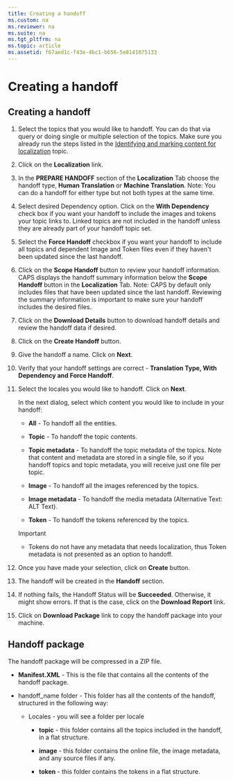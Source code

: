 ```yaml
---
title: Creating a handoff
ms.custom: na
ms.reviewer: na
ms.suite: na
ms.tgt_pltfrm: na
ms.topic: article
ms.assetid: f67aed1c-f43e-4bc1-b656-5e8141075133
---
```

# Creating a handoff

## Creating a handoff

1.  Select the topics that you would like to handoff. You can do that via query or doing single or multiple selection of the topics. Make sure you already run the steps listed in the [Identifying and marking content for localization](../Topic/Identifying-and-marking-content-for-localization.md) topic.

2.  Click on the **Localization** link.

3.  In the **PREPARE HANDOFF** section of the **Localization** Tab choose the handoff type, **Human Translation** or **Machine Translation**. Note:   You can do a handoff for either type but not both types at the same time.

4.  Select desired Dependency option.  Click on the **With Dependency** check box if you want your handoff to include the images and tokens your topic links to.  Linked topics are not included in the handoff unless they are already part of your handoff topic set.

5.  Select the **Force Handoff** checkbox if you want your handoff to include all topics and dependent Image and Token files even if they haven't been updated since the last handoff.

6.  Click on the **Scope Handoff** button to review your handoff information.  CAPS displays the handoff summary information below the **Scope Handoff** button in the **Localization** Tab. Note:  CAPS by default only includes files that have been updated since the last handoff.  Reviewing the summary information is important to make sure your handoff includes the desired files.

7.  Click on the **Download Details** button to download handoff details and review the handoff data if desired.

8.  Click on the **Create Handoff** button.

9. Give the handoff a name. Click on **Next**.

10. Verify that your handoff settings are correct - **Translation Type, With Dependency and Force Handoff**.

11. Select the locales you would like to handoff. Click on **Next**.

    In the next dialog, select which content you would like to include in your handoff:

    -   **All** - To handoff all the entities.

    -   **Topic** - To handoff the topic contents.

    -   **Topic metadata** - To handoff the topic metadata of the topics. Note that content and metadata are stored in a single file, so if you handoff topics and topic metadata, you will receive just one file per topic.

    -   **Image** - To handoff all the images referenced by the topics.

    -   **Image metadata** - To handoff the media metadata (Alternative Text: ALT Text).

    -   **Token** - To handoff the tokens referenced by the topics.

    > [!IMPORTANT]
    > -   Tokens do not have any metadata that needs localization, thus Token metadata is not presented as an option to handoff.

12. Once you have made your selection, click on **Create** button.

13. The handoff will be created in the **Handoff** section.

14. If nothing fails, the Handoff Status will be **Succeeded**. Otherwise, it might show errors. If that is the case, click on the **Download Report** link.

15. Click on **Download Package** link to copy the handoff package into your machine.

## Handoff package
The handoff package will be compressed in a ZIP file.

-   **Manifest.XML** - This is the file that contains all the contents of the handoff package.

-   handoff_name folder - This folder has all the contents of the handoff, structured in the following way:

    -   Locales  - you will see a folder per locale

        -   **topic** - this folder contains all the topics included in the handoff, in a flat structure.

        -   **image** - this folder contains the online file, the image metadata, and any source files if any.

        -   **token** - this folder contains the tokens in a flat structure.

